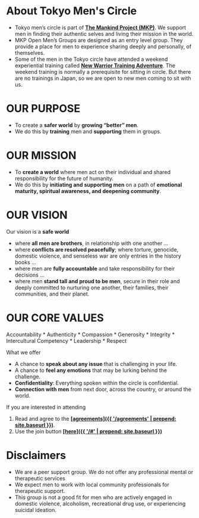 # About Tokyo Men's Circle
- Tokyo men’s circle is part of <ins>**[The Mankind Project (MKP)](https://mankindproject.org/)**</ins>. We support men in finding their authentic selves and living their mission in the world.
- MKP Open Men’s Groups are designed as an entry level group. They provide a place for men to experience sharing deeply and personally, of themselves. 
- Some of the men in the Tokyo circle have attended a weekend experiential training called <ins>**[New Warrior Training Adventure](https://mankindproject.org/new-warrior-training-adventure/)**</ins>. The weekend training is normally a prerequisite for sitting in circle. But there are no trainings in Japan, so we are open to new men coming to sit with us.

# OUR PURPOSE
- To create a **safer world** by **growing “better” men**. 
- We do this by **training** men and **supporting** them in groups. 

# OUR MISSION 
- To **create a world** where men act on their individual and shared responsibility for the future of humanity. 
- We do this by **initiating and supporting men** on a path of **emotional maturity, spiritual awareness, and deepening community**.

# OUR VISION

Our vision is a **safe world** 
- where **all men are brothers**, in relationship with one another … 
- where **conflicts are resolved peacefully**; where torture, genocide, domestic violence, and senseless war are only entries in the history books …
- where men are **fully accountable** and take responsibility for their decisions …
- where men **stand tall and proud to be men**, secure in their role and deeply committed to nurturing one another, their families, their communities, and their planet.

# OUR CORE VALUES
Accountability * Authenticity * Compassion * Generosity * Integrity * Intercultural Competency * Leadership * Respect

What we offer
- A chance to **speak about any issue** that is challenging in your life. 
- A chance to **feel any emotions** that may be lurking behind the challenge. 
- **Confidentiality**: Everything spoken within the circle is confidential.
- **Connection with men** from next door, across the country, or around the world. 

If you are interested in attending
1.	Read and agree to the <ins>**[agreements]({{ '/agreements' | prepend: site.baseurl }})**</ins>. 
2.	Use the join button <ins>**[here]({{ '/#' | prepend: site.baseurl }})**</ins> 

# Disclaimers
- We are a peer support group. We do not offer any professional mental or therapeutic services
- We expect men to work with local community professionals for therapeutic support.
- This group is not a good fit for men who are actively engaged in domestic violence, alcoholism, recreational drug use, or experiencing suicidal ideation.

